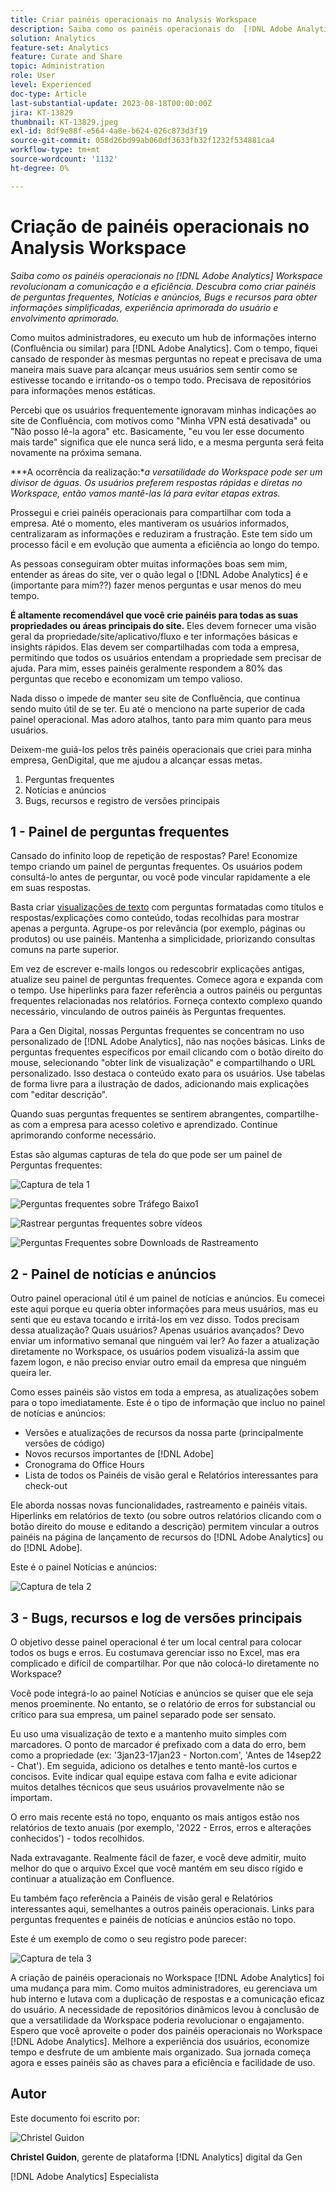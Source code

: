 ```yaml
---
title: Criar painéis operacionais no Analysis Workspace
description: Saiba como os painéis operacionais do  [!DNL Adobe Analytics] Workspace revolucionam a comunicação e a eficiência.
solution: Analytics
feature-set: Analytics
feature: Curate and Share
topic: Administration
role: User
level: Experienced
doc-type: Article
last-substantial-update: 2023-08-18T00:00:00Z
jira: KT-13829
thumbnail: KT-13829.jpeg
exl-id: 8df9e88f-e564-4a8e-b624-026c873d3f19
source-git-commit: 058d26bd99ab060df3633fb32f1232f534881ca4
workflow-type: tm+mt
source-wordcount: '1132'
ht-degree: 0%

---
```


# Criação de painéis operacionais no Analysis Workspace

_Saiba como os painéis operacionais no [!DNL Adobe Analytics] Workspace revolucionam a comunicação e a eficiência. Descubra como criar painéis de perguntas frequentes, Notícias e anúncios, Bugs e recursos para obter informações simplificadas, experiência aprimorada do usuário e envolvimento aprimorado._


Como muitos administradores, eu executo um hub de informações interno (Confluência ou similar) para [!DNL Adobe Analytics]. Com o tempo, fiquei cansado de responder às mesmas perguntas no repeat e precisava de uma maneira mais suave para alcançar meus usuários sem sentir como se estivesse tocando e irritando-os o tempo todo. Precisava de repositórios para informações menos estáticas.

Percebi que os usuários frequentemente ignoravam minhas indicações ao site de Confluência, com motivos como &quot;Minha VPN está desativada&quot; ou &quot;Não posso lê-la agora&quot; etc. Basicamente, &quot;eu vou ler esse documento mais tarde&quot; significa que ele nunca será lido, e a mesma pergunta será feita novamente na próxima semana.

***A ocorrência da realização:**a versatilidade do Workspace pode ser um divisor de águas. Os usuários preferem respostas rápidas e diretas no Workspace, então vamos mantê-las lá para evitar etapas extras.*

Prossegui e criei painéis operacionais para compartilhar com toda a empresa. Até o momento, eles mantiveram os usuários informados, centralizaram as informações e reduziram a frustração. Este tem sido um processo fácil e em evolução que aumenta a eficiência ao longo do tempo.

As pessoas conseguiram obter muitas informações boas sem mim, entender as áreas do site, ver o quão legal o [!DNL Adobe Analytics] é e (importante para mim??) fazer menos perguntas e usar menos do meu tempo.

**É altamente recomendável que você crie painéis para todas as suas propriedades ou áreas principais do site.** Eles devem fornecer uma visão geral da propriedade/site/aplicativo/fluxo e ter informações básicas e insights rápidos. Elas devem ser compartilhadas com toda a empresa, permitindo que todos os usuários entendam a propriedade sem precisar de ajuda. Para mim, esses painéis geralmente respondem a 80% das perguntas que recebo e economizam um tempo valioso.

Nada disso o impede de manter seu site de Confluência, que continua sendo muito útil de se ter. Eu até o menciono na parte superior de cada painel operacional. Mas adoro atalhos, tanto para mim quanto para meus usuários.

Deixem-me guiá-los pelos três painéis operacionais que criei para minha empresa, GenDigital, que me ajudou a alcançar essas metas.

1. Perguntas frequentes
1. Notícias e anúncios
1. Bugs, recursos e registro de versões principais


## 1 - Painel de perguntas frequentes

Cansado do infinito loop de repetição de respostas? Pare! Economize tempo criando um painel de perguntas frequentes. Os usuários podem consultá-lo antes de perguntar, ou você pode vincular rapidamente a ele em suas respostas.

Basta criar [visualizações de texto](https://experienceleague.adobe.com/docs/analytics/analyze/analysis-workspace/visualizations/text.html) com perguntas formatadas como títulos e respostas/explicações como conteúdo, todas recolhidas para mostrar apenas a pergunta. Agrupe-os por relevância (por exemplo, páginas ou produtos) ou use painéis. Mantenha a simplicidade, priorizando consultas comuns na parte superior.

Em vez de escrever e-mails longos ou redescobrir explicações antigas, atualize seu painel de perguntas frequentes. Comece agora e expanda com o tempo. Use hiperlinks para fazer referência a outros painéis ou perguntas frequentes relacionadas nos relatórios. Forneça contexto complexo quando necessário, vinculando de outros painéis às Perguntas frequentes.

Para a Gen Digital, nossas Perguntas frequentes se concentram no uso personalizado de [!DNL Adobe Analytics], não nas noções básicas. Links de perguntas frequentes específicos por email clicando com o botão direito do mouse, selecionando &quot;obter link de visualização&quot; e compartilhando o URL personalizado. Isso destaca o conteúdo exato para os usuários. Use tabelas de forma livre para a ilustração de dados, adicionando mais explicações com &quot;editar descrição&quot;.

Quando suas perguntas frequentes se sentirem abrangentes, compartilhe-as com a empresa para acesso coletivo e aprendizado. Continue aprimorando conforme necessário.

Estas são algumas capturas de tela do que pode ser um painel de Perguntas frequentes:

![Captura de tela 1](assets/screenshot-1_v2.png)

![Perguntas frequentes sobre Tráfego Baixo1](assets/low-traffic-faq.png)

![Rastrear perguntas frequentes sobre vídeos](assets/track-video-faq.png)

![Perguntas Frequentes sobre Downloads de Rastreamento](assets/track-downloads-faq.png)

## 2 - Painel de notícias e anúncios

Outro painel operacional útil é um painel de notícias e anúncios. Eu comecei este aqui porque eu queria obter informações para meus usuários, mas eu senti que eu estava tocando e irritá-los em vez disso. Todos precisam dessa atualização? Quais usuários? Apenas usuários avançados? Devo enviar um informativo semanal que ninguém vai ler? Ao fazer a atualização diretamente no Workspace, os usuários podem visualizá-la assim que fazem logon, e não preciso enviar outro email da empresa que ninguém queira ler.

Como esses painéis são vistos em toda a empresa, as atualizações sobem para o topo imediatamente. Este é o tipo de informação que incluo no painel de notícias e anúncios:

- Versões e atualizações de recursos da nossa parte (principalmente versões de código)
- Novos recursos importantes de [!DNL Adobe]
- Cronograma do Office Hours
- Lista de todos os Painéis de visão geral e Relatórios interessantes para check-out

Ele aborda nossas novas funcionalidades, rastreamento e painéis vitais. Hiperlinks em relatórios de texto (ou sobre outros relatórios clicando com o botão direito do mouse e editando a descrição) permitem vincular a outros painéis na página de lançamento de recursos do [!DNL Adobe Analytics] ou do [!DNL Adobe].

Este é o painel Notícias e anúncios:

![Captura de tela 2](assets/screenshot-2.png)

## 3 - Bugs, recursos e log de versões principais

O objetivo desse painel operacional é ter um local central para colocar todos os bugs e erros. Eu costumava gerenciar isso no Excel, mas era complicado e difícil de compartilhar. Por que não colocá-lo diretamente no Workspace?

Você pode integrá-lo ao painel Notícias e anúncios se quiser que ele seja menos proeminente. No entanto, se o relatório de erros for substancial ou crítico para sua empresa, um painel separado pode ser sensato.

Eu uso uma visualização de texto e a mantenho muito simples com marcadores. O ponto de marcador é prefixado com a data do erro, bem como a propriedade (ex: &#39;3jan23-17jan23 - Norton.com&#39;, &#39;Antes de 14sep22 - Chat&#39;). Em seguida, adiciono os detalhes e tento mantê-los curtos e concisos. Evite indicar qual equipe estava com falha e evite adicionar muitos detalhes técnicos que seus usuários provavelmente não se importam.

O erro mais recente está no topo, enquanto os mais antigos estão nos relatórios de texto anuais (por exemplo, &#39;2022 - Erros, erros e alterações conhecidos&#39;) - todos recolhidos.

Nada extravagante. Realmente fácil de fazer, e você deve admitir, muito melhor do que o arquivo Excel que você mantém em seu disco rígido e continuar a atualização em Confluence.

Eu também faço referência a Painéis de visão geral e Relatórios interessantes aqui, semelhantes a outros painéis operacionais. Links para perguntas frequentes e painéis de notícias e anúncios estão no topo.

Este é um exemplo de como o seu registro pode parecer:

![Captura de tela 3](assets/screenshot-3.png)

A criação de painéis operacionais no Workspace [!DNL Adobe Analytics] foi uma mudança para mim. Como muitos administradores, eu gerenciava um hub interno e lutava com a duplicação de respostas e a comunicação eficaz do usuário. A necessidade de repositórios dinâmicos levou à conclusão de que a versatilidade da Workspace poderia revolucionar o engajamento. Espero que você aproveite o poder dos painéis operacionais no Workspace [!DNL Adobe Analytics]. Melhore a experiência dos usuários, economize tempo e desfrute de um ambiente mais organizado. Sua jornada começa agora e esses painéis são as chaves para a eficiência e facilidade de uso.

## Autor

Este documento foi escrito por:

![Christel Guidon](assets/Christel-Headshot-150.png)

**Christel Guidon**, gerente de plataforma [!DNL Analytics] digital da Gen

[!DNL Adobe Analytics] Especialista
